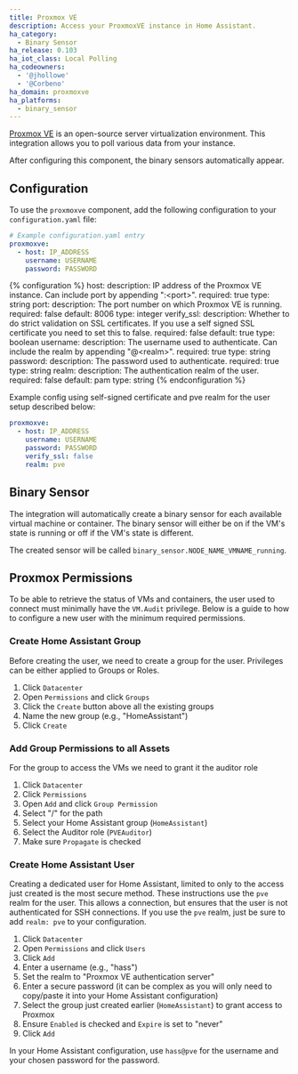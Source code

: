 ```yaml
---
title: Proxmox VE
description: Access your ProxmoxVE instance in Home Assistant.
ha_category:
  - Binary Sensor
ha_release: 0.103
ha_iot_class: Local Polling
ha_codeowners:
  - '@jhollowe'
  - '@Corbeno'
ha_domain: proxmoxve
ha_platforms:
  - binary_sensor
---
```


[Proxmox VE](https://www.proxmox.com/en/) is an open-source server virtualization environment. This integration allows you to poll various data from your instance.

After configuring this component, the binary sensors automatically appear.

## Configuration

To use the `proxmoxve` component, add the following configuration to your `configuration.yaml` file:

```yaml
# Example configuration.yaml entry
proxmoxve:
  - host: IP_ADDRESS
    username: USERNAME
    password: PASSWORD
```

{% configuration %}
host:
  description: IP address of the Proxmox VE instance. Can include port by appending ":\<port\>".
  required: true
  type: string
port:
  description: The port number on which Proxmox VE is running.
  required: false
  default: 8006
  type: integer
verify_ssl:
  description: Whether to do strict validation on SSL certificates. If you use a self signed SSL certificate you need to set this to false.
  required: false
  default: true
  type: boolean
username:
  description: The username used to authenticate. Can include the realm by appending "@\<realm\>".
  required: true
  type: string
password:
  description: The password used to authenticate.
  required: true
  type: string
realm:
  description: The authentication realm of the user.
  required: false
  default: pam
  type: string
{% endconfiguration %}

Example config using self-signed certificate and pve realm for the user setup described below:

```yaml
proxmoxve:
  - host: IP_ADDRESS
    username: USERNAME
    password: PASSWORD
    verify_ssl: false
    realm: pve
```

## Binary Sensor

The integration will automatically create a binary sensor for each available virtual machine or container. The binary sensor will either be on if the VM's state is running or off if the VM's state is different.

The created sensor will be called `binary_sensor.NODE_NAME_VMNAME_running`.

## Proxmox Permissions

To be able to retrieve the status of VMs and containers, the user used to connect must minimally have the `VM.Audit` privilege. Below is a guide to how to configure a new user with the minimum required permissions.

### Create Home Assistant Group

Before creating the user, we need to create a group for the user.
Privileges can be either applied to Groups or Roles.

1. Click `Datacenter`
2. Open `Permissions` and click `Groups`
3. Click the `Create` button above all the existing groups
4. Name the new group (e.g.,  "HomeAssistant")
5. Click `Create`

### Add Group Permissions to all Assets

For the group to access the VMs we need to grant it the auditor role

1. Click `Datacenter`
2. Click `Permissions`
3. Open `Add` and click `Group Permission`
4. Select "/" for the path
5. Select your Home Assistant group (`HomeAssistant`)
6. Select the Auditor role (`PVEAuditor`)
7. Make sure `Propagate` is checked

### Create Home Assistant User

Creating a dedicated user for Home Assistant, limited to only to the access just created is the most secure method. These instructions use the `pve` realm for the user. This allows a connection, but ensures that the user is not authenticated for SSH connections. If you use the `pve` realm, just be sure to add `realm: pve` to your configuration.

1. Click `Datacenter`
2. Open `Permissions` and click `Users`
3. Click `Add`
4. Enter a username (e.g., "hass")
5. Set the realm to "Proxmox VE authentication server"
6. Enter a secure password (it can be complex as you will only need to copy/paste it into your Home Assistant configuration)
7. Select the group just created earlier (`HomeAssistant`) to grant access to Proxmox
8. Ensure `Enabled` is checked and `Expire` is set to "never"
9. Click `Add`

In your Home Assistant configuration, use `hass@pve` for the username and your chosen password for the password.
